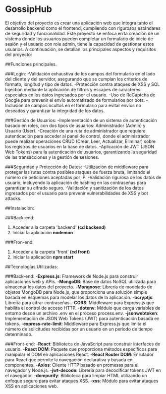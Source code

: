 # GossipHub
El objetivo del proyecto es crear una aplicación web que integra tanto el desarrollo backend como el frontend, cumpliendo con rigurosos estándares de seguridad y funcionalidad. Este proyecto se enfoca en la creación de un sistema donde los usuarios pueden completar un formulario de inicio de sesión y el usuario con role admin, tiene la capacidad de gestionar estos usuarios. A continuación, se detallan los principales aspectos y requisitos del proyecto:

##Funciones principales.

###Login:
-Validación exhaustiva de los campos del formulario en el lado del cliente y del servidor, asegurando que se cumplan los criterios de formato, longitud y tipo de datos.
-Protección contra ataques de XSS y SQL Injection mediante la aplicación de filtros y escapes de caracteres especiales en los datos ingresados por el usuario.
-Uso de ReCaptcha de Google para prevenir el envío automatizado de formularios por bots.
-Inclusión de campos ocultos en el formulario para evitar envíos no deseados y garantizar la integridad de los datos.

###Gestión de Usuarios:
-Implementación de un sistema de autenticación basado en roles, con dos tipos de usuarios: Administrador (Admin) y Usuario (User).
-Creación de una ruta de administrador que requiere autenticación para acceder al panel de control, donde el administrador puede realizar operaciones CRUD (Crear, Leer, Actualizar, Eliminar) sobre los registros de usuarios en la base de datos.
-Aplicación de JWT (JSON Web Tokens) para la autenticación de usuarios, garantizando la seguridad de las transacciones y la gestión de sesiones.

###Seguridad y Protección de Datos:
-Utilización de middleware para proteger las rutas contra posibles ataques de fuerza bruta, limitando el número de peticiones aceptadas por IP.
-Validación rigurosa de los datos de usuario, incluyendo la aplicación de hashing en las contraseñas para garantizar su cifrado seguro.
-Validación y sanitización de los datos ingresados por el usuario para prevenir vulnerabilidades de XSS y bot attacks.

##Instalación:

###Back-end: 
1. Acceder a la carpeta 'backend'
 **(cd backend)**
2. Iniciar la aplicación
**nodemon**

###Fron-end: 
1. Acceder a la carpeta 'front'
 **(cd front)**
2. Iniciar la aplicación
**npm start**

##Tecnologías Utilizadas:

###Back-end:
-**Express.js**: Framework de Node.js para construir aplicaciones web y APIs.
-**MongoDB**: Base de datos NoSQL utilizada para almacenar los datos del proyecto.
-**Mongoose**: Librería de modelado de objetos MongoDB para Node.js, que proporciona una solución simple basada en esquemas para modelar los datos de la aplicación.
-**bcryptjs**: Librería para cifrar contraseñas.
-**CORS**: Middleware para Express.js que habilita el control de acceso HTTP.
-**dotenv**: Módulo que carga variables de entorno desde un archivo .env en el proceso process.env.
-**jsonwebtoken**: Implementación de JSON Web Tokens (JWT) para autenticación basada en tokens.
-**express-rate-limit**: Middleware para Express.js que limita el número de solicitudes recibidas por un usuario en un período de tiempo determinado.

###Front-end: 
-**React**: Biblioteca de JavaScript para construir interfaces de usuario.
-**React DOM**: Paquete que proporciona métodos específicos para manipular el DOM en aplicaciones React.
-**React Router DOM**: Enrutador para React que permite la navegación declarativa y basada en componentes.
-**Axios**: Cliente HTTP basado en promesas para el navegador y Node.js.
-**jwt-decode**: Librería para decodificar tokens JWT en el navegador.
-**dompurify**: Biblioteca para limpiar HTML utilizando un enfoque seguro para evitar ataques XSS.
-**xss**: Módulo para evitar ataques XSS en aplicaciones web.